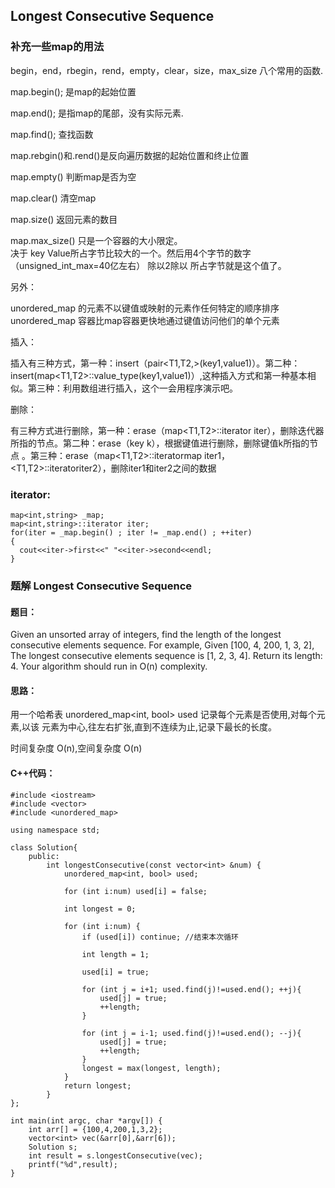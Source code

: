 ## Longest Consecutive Sequence


### 补充一些map的用法

begin，end，rbegin，rend，empty，clear，size，max_size 八个常用的函数.

map.begin(); 是map的起始位置

map.end(); 是指map的尾部，没有实际元素.

map.find(); 查找函数

map.rebgin()和.rend()是反向遍历数据的起始位置和终止位置

map.empty() 判断map是否为空

map.clear() 清空map

map.size() 返回元素的数目

map.max_size()  只是一个容器的大小限定。  
决于 key Value所占字节比较大的一个。然后用4个字节的数字（unsigned_int_max=40亿左右） 除以2除以 所占字节就是这个值了。

另外：  

unordered_map 的元素不以键值或映射的元素作任何特定的顺序排序    
unordered_map 容器比map容器更快地通过键值访问他们的单个元素

插入：

插入有三种方式，第一种：insert（pair<T1,T2,>(key1,value1)）。第二种：insert(map<T1,T2>::value_type(key1,value1)）,这种插入方式和第一种基本相似。第三种：利用数组进行插入，这个一会用程序演示吧。

删除：

有三种方式进行删除，第一种：erase（map<T1,T2>::iterator iter），删除迭代器所指的节点。第二种：erase（key k），根据键值进行删除，删除键值k所指的节点 。第三种：erase（map<T1,T2>::iteratormap iter1，<T1,T2>::iteratoriter2），删除iter1和iter2之间的数据

### iterator:

```
map<int,string> _map;
map<int,string>::iterator iter;
for(iter = _map.begin() ; iter != _map.end() ; ++iter)
{
  cout<<iter->first<<" "<<iter->second<<endl;
}
```


### 题解 Longest Consecutive Sequence
#### 题目：
Given an unsorted array of integers, find the length of the longest consecutive elements sequence.For example, Given [100, 4, 200, 1, 3, 2], The longest consecutive elements sequence is [1, 2, 3, 4]. Return its length: 4.Your algorithm should run in O(n) complexity.

#### 思路：

用一个哈希表 unordered_map<int, bool> used 记录每个元素是否使用,对每个元素,以该元素为中心,往左右扩张,直到不连续为止,记录下最长的长度。

时间复杂度 O(n),空间复杂度 O(n)

#### C++代码：

```
#include <iostream>
#include <vector>
#include <unordered_map>

using namespace std;

class Solution{
	public:
		int longestConsecutive(const vector<int> &num) {
			unordered_map<int, bool> used;
			
			for (int i:num) used[i] = false;
			
			int longest = 0;
			
			for (int i:num) {
				if (used[i]) continue; //结束本次循环
				
				int length = 1;
				
				used[i] = true;
				
				for (int j = i+1; used.find(j)!=used.end(); ++j){
					used[j] = true;
					++length;
				}
				
				for (int j = i-1; used.find(j)!=used.end(); --j){
					used[j] = true;
					++length;
				}
				longest = max(longest, length);
			}
			return longest;
		}
};

int main(int argc, char *argv[]) {
	int arr[] = {100,4,200,1,3,2};
	vector<int> vec(&arr[0],&arr[6]);
	Solution s;
	int result = s.longestConsecutive(vec);
	printf("%d",result);
}
```

